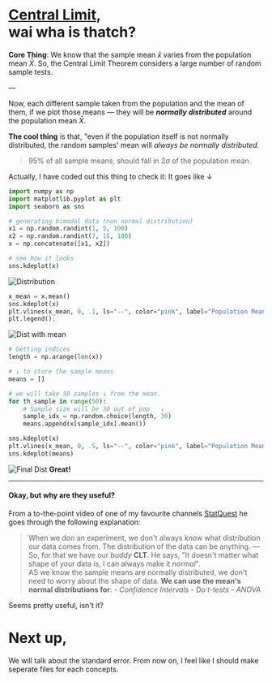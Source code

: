 # <u>Central Limit</u>, <br>wai wha is thatch?

**Core Thing**: We know that the sample mean $\bar x$ varies from the population mean $\bar X$. So, the Central Limit Theorem considers a large number of random sample tests.

—

Now, each different sample taken from the population and the mean of them, if we plot those means — they will be ***normally distributed*** around the population mean $\bar X$.  

**The cool thing** is that, "even if the population itself is not normally distributed, the random samples' mean will *always be normally distributed.*

> 95% of all sample means, should fall in $2\sigma$ of the population mean. 

Actually, I have coded out this thing to check it: It goes like ↓ 
```python
import numpy as np
import matplotlib.pyplot as plt
import seaborn as sns

# generating bimodal data (non normal distribution)
x1 = np.random.randint(1, 5, 100)
x2 = np.random.randint(7, 15, 100)
x = np.concatenate([x1, x2])

# see how it looks
sns.kdeplot(x)
```
![Distribution](https://i.imgur.com/eS4G69F.png)
```python
x_mean = x.mean()
sns.kdeplot(x)
plt.vlines(x_mean, 0, .1, ls="--", color="pink", label="Population Mean")
plt.legend();
```
![Dist with mean](https://i.imgur.com/KfcWyTc.png)
```python
# Getting indices
length = np.arange(len(x))

# ↓ to store the sample means
means = []

# we will take 50 samples ↓ from the mean.
for th_sample in range(50):
    # Sample size will be 30 out of pop   ↓
    sample_idx = np.random.choice(length, 30)
    means.append(x[sample_idx].mean())

sns.kdeplot(x)
plt.vlines(x_mean, 0, .5, ls="--", color="pink", label="Population Mean")
sns.kdeplot(means)
```
![Final Dist](https://i.imgur.com/usFtk2b.png)
**Great!**
___
#### Okay, but why are they useful? 
From a to-the-point video of one of my favourite channels [StatQuest](https://youtu.be/YAlJCEDH2uY?t=319) he goes through the following explanation:

> When we don an experiment, we don't always know what distribution our data comes from. The distribution of the data can be anything. 
—
So, for that we have our *buddy* **CLT**. He says, "It doesn't matter what shape of your data is, I can always make it *normal*".<br>
AS we know the sample means are normally distributed, we don't need to worry about the shape of data. 
**We can use the mean's normal distributions for**:
\- *Confidence Intervals*
\- Do *t-tests*
\- *ANOVA*

Seems pretty useful, isn't it?


# Next up,
We will talk about the standard error. From now on, I feel like I should make seperate files for each concepts.
